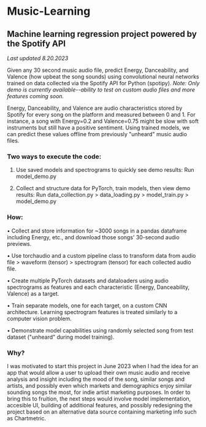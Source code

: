 # Music-Learning
## Machine learning regression project powered by the Spotify API

*Last updated 8.20.2023*

Given any 30 second music audio file, predict Energy, Danceability, and Valence (how upbeat the song sounds) using convolutional neural networks trained on data collected via the Spotify API for Python (spotipy). *Note: Only demo is currently available--ability to test on custom audio files and more features coming soon.*

Energy, Danceability, and Valence are audio characteristics stored by Spotify for every song on the platform and measured between 0 and 1. For instance, a song with Energy=0.2 and Valence=0.75 might be slow with soft instruments but still have a positive sentiment. Using trained models, we can predict these values offline from previously "unheard" music audio files.

### Two ways to execute the code:
1. Use saved models and spectrograms to quickly see demo results: 
   Run model_demo.py

2. Collect and structure data for PyTorch, train models, then view demo results:
   Run data_collection.py > data_loading.py > model_train.py > model_demo.py

### How:
• Collect and store information for ~3000 songs in a pandas dataframe including Energy, etc., and download those songs' 30-second audio previews.

• Use torchaudio and a custom pipeline class to transform data from audio file > waveform (tensor) > spectrogram (tensor) for each collected audio file.

• Create multiple PyTorch datasets and dataloaders using audio spectrograms as features and each characteristic (Energy, Danceability, Valence) as a target.

• Train separate models, one for each target, on a custom CNN architecture. Learning spectrogram features is treated similarly to a computer vision problem.

• Demonstrate model capabilities using randomly selected song from test dataset ("unheard" during model training).

### Why?
I was motivated to start this project in June 2023 when I had the idea for an app that would allow a user to upload their own music audio and receive analysis and insight including the mood of the song, similar songs and artists, and possibly even which markets and demographics enjoy similar sounding songs the most, for indie artist marketing purposes. In order to bring this to fruition, the next steps would involve model implementation, accesible UI, building of additional features, and possibly redesigning the project based on an alternative data source containing marketing info such as Chartmetric.
